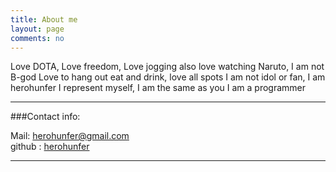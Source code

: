 ```yaml
---
title: About me
layout: page
comments: no
---
```

Love DOTA, Love freedom, Love jogging
also love watching Naruto, I am not B-god
Love to hang out eat and drink, love all spots
I am not idol or fan, I am herohunfer
I represent myself, I am the same as you
I am a programmer

----

###Contact info:        

Mail: [herohunfer@gmail.com](mailto:herohunfer@gmail.com)     
github : [herohunfer](https://github.com/herohunfer)        

----


